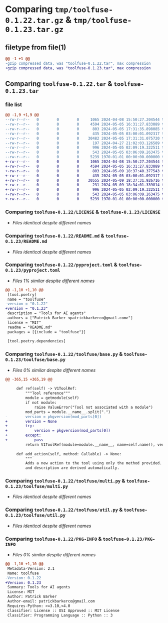 # Comparing `tmp/toolfuse-0.1.22.tar.gz` & `tmp/toolfuse-0.1.23.tar.gz`

## filetype from file(1)

```diff
@@ -1 +1 @@
-gzip compressed data, was "toolfuse-0.1.22.tar", max compression
+gzip compressed data, was "toolfuse-0.1.23.tar", max compression
```

## Comparing `toolfuse-0.1.22.tar` & `toolfuse-0.1.23.tar`

### file list

```diff
@@ -1,9 +1,9 @@
--rw-r--r--   0        0        0     1065 2024-04-08 15:50:27.204544 toolfuse-0.1.22/LICENSE
--rw-r--r--   0        0        0     4594 2024-05-05 16:31:27.833089 toolfuse-0.1.22/README.md
--rw-r--r--   0        0        0      803 2024-05-05 17:31:35.898085 toolfuse-0.1.22/pyproject.toml
--rw-r--r--   0        0        0      435 2024-05-05 03:00:01.092317 toolfuse-0.1.22/toolfuse/__init__.py
--rw-r--r--   0        0        0    30482 2024-05-05 17:31:31.075720 toolfuse-0.1.22/toolfuse/base.py
--rw-r--r--   0        0        0      197 2024-04-27 21:02:03.126589 toolfuse-0.1.22/toolfuse/models.py
--rw-r--r--   0        0        0      996 2024-05-05 02:09:19.322511 toolfuse-0.1.22/toolfuse/multi.py
--rw-r--r--   0        0        0      543 2024-05-05 03:06:09.263475 toolfuse-0.1.22/toolfuse/util.py
--rw-r--r--   0        0        0     5239 1970-01-01 00:00:00.000000 toolfuse-0.1.22/PKG-INFO
+-rw-r--r--   0        0        0     1065 2024-04-08 15:50:27.204544 toolfuse-0.1.23/LICENSE
+-rw-r--r--   0        0        0     4594 2024-05-05 16:31:27.833089 toolfuse-0.1.23/README.md
+-rw-r--r--   0        0        0      803 2024-05-09 18:37:40.377543 toolfuse-0.1.23/pyproject.toml
+-rw-r--r--   0        0        0      435 2024-05-05 03:00:01.092317 toolfuse-0.1.23/toolfuse/__init__.py
+-rw-r--r--   0        0        0    30555 2024-05-09 18:37:31.926716 toolfuse-0.1.23/toolfuse/base.py
+-rw-r--r--   0        0        0      231 2024-05-09 18:34:01.339814 toolfuse-0.1.23/toolfuse/models.py
+-rw-r--r--   0        0        0      996 2024-05-05 02:09:19.322511 toolfuse-0.1.23/toolfuse/multi.py
+-rw-r--r--   0        0        0      543 2024-05-05 03:06:09.263475 toolfuse-0.1.23/toolfuse/util.py
+-rw-r--r--   0        0        0     5239 1970-01-01 00:00:00.000000 toolfuse-0.1.23/PKG-INFO
```

### Comparing `toolfuse-0.1.22/LICENSE` & `toolfuse-0.1.23/LICENSE`

 * *Files identical despite different names*

### Comparing `toolfuse-0.1.22/README.md` & `toolfuse-0.1.23/README.md`

 * *Files identical despite different names*

### Comparing `toolfuse-0.1.22/pyproject.toml` & `toolfuse-0.1.23/pyproject.toml`

 * *Files 1% similar despite different names*

```diff
@@ -1,10 +1,10 @@
 [tool.poetry]
 name = "toolfuse"
-version = "0.1.22"
+version = "0.1.23"
 description = "Tools for AI agents"
 authors = ["Patrick Barker <patrickbarkerco@gmail.com>"]
 license = "MIT"
 readme = "README.md"
 packages = [{include = "toolfuse"}]
 
 [tool.poetry.dependencies]
```

### Comparing `toolfuse-0.1.22/toolfuse/base.py` & `toolfuse-0.1.23/toolfuse/base.py`

 * *Files 0% similar despite different names*

```diff
@@ -365,15 +365,19 @@
 
     def ref(self) -> V1ToolRef:
         """Tool reference"""
         module = getmodule(self)
         if not module:
             raise ValueError("Tool not associated with a module")
         mod_parts = module.__name__.split(".")
-        version = pkgversion(mod_parts[0])
+        version = None
+        try:
+            version = pkgversion(mod_parts[0])
+        except:
+            pass
         return V1ToolRef(module=module.__name__, name=self.name(), version=version)
 
     def add_action(self, method: Callable) -> None:
         """
         Adds a new action to the tool using only the method provided. Name, schema,
         and description are derived automatically.
```

### Comparing `toolfuse-0.1.22/toolfuse/multi.py` & `toolfuse-0.1.23/toolfuse/multi.py`

 * *Files identical despite different names*

### Comparing `toolfuse-0.1.22/toolfuse/util.py` & `toolfuse-0.1.23/toolfuse/util.py`

 * *Files identical despite different names*

### Comparing `toolfuse-0.1.22/PKG-INFO` & `toolfuse-0.1.23/PKG-INFO`

 * *Files 0% similar despite different names*

```diff
@@ -1,10 +1,10 @@
 Metadata-Version: 2.1
 Name: toolfuse
-Version: 0.1.22
+Version: 0.1.23
 Summary: Tools for AI agents
 License: MIT
 Author: Patrick Barker
 Author-email: patrickbarkerco@gmail.com
 Requires-Python: >=3.10,<4.0
 Classifier: License :: OSI Approved :: MIT License
 Classifier: Programming Language :: Python :: 3
```

